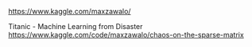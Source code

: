 https://www.kaggle.com/maxzawalo/

Titanic - Machine Learning from Disaster</br>
https://www.kaggle.com/code/maxzawalo/chaos-on-the-sparse-matrix
